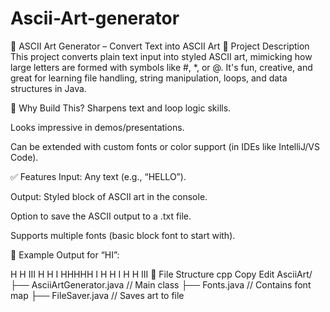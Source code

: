 # Ascii-Art-generator


🎨 ASCII Art Generator – Convert Text into ASCII Art 
📌 Project Description
This project converts plain text input into styled ASCII art, mimicking how large letters are formed with symbols like #, *, or @. It's fun, creative, and great for learning file handling, string manipulation, loops, and data structures in Java.

🧠 Why Build This?
Sharpens text and loop logic skills.

Looks impressive in demos/presentations.

Can be extended with custom fonts or color support (in IDEs like IntelliJ/VS Code).

✅ Features
Input: Any text (e.g., “HELLO”).

Output: Styled block of ASCII art in the console.

Option to save the ASCII output to a .txt file.

Supports multiple fonts (basic block font to start with).

📄 Example Output for “HI”:

H   H   III
H   H    I 
HHHHH    I 
H   H    I 
H   H   III
🧱 File Structure
cpp
Copy
Edit
AsciiArt/
├── AsciiArtGenerator.java   // Main class
├── Fonts.java               // Contains font map
├── FileSaver.java           // Saves art to file
